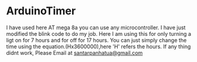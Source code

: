 # ArduinoTimer
I have used here AT mega 8a you can use any microcontroller. 
I have just modified the blink code to do my job.
Here I am using this for only turning a ligt on for 7 hours and for off for 17 hours.
You can just simply change the time using the equation.(Hx3600000),here 'H' refers the hours.
If any thing didnt work, Please Email at <santarpanhatua@gmail.com>
